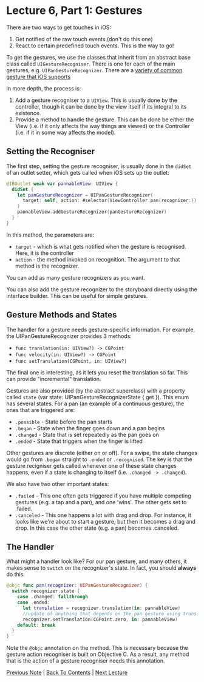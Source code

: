 # Lecture 6, Part 1: Gestures

There are two ways to get touches in iOS:
1. Get notified of the raw touch events (don't do this one)
2. React to certain predefined touch events. This is the way to go!

To get the gestures, we use the classes that inherit from an abstract base class called `UIGestureRecogniser`. There is one for each of the main gestures, e.g. `UIPanGestureRecognizer`. There are a [variety of common gesture that iOS supports](https://developer.apple.com/ios/human-interface-guidelines/user-interaction/gestures/)

In more depth, the process is:
1. Add a gesture recogniser to a `UIView`. This is usually done by the controller, though it can be done by the view itself if its integral to its existence.
2. Provide a method to handle the gesture. This can be done be either the View (i.e. if it only affects the way things are viewed) or the Controller (i.e. if it in some way affects the model).

## Setting the Recogniser

The first step, setting the gesture recogniser, is usually done in the `didSet` of an outlet setter, which gets called when iOS sets up the outlet:

```Swift
@IBOutlet weak var pannableView: UIView {
  didSet {
    let panGestureRecognizer = UIPanGestureRecognizer(
      target: self, action: #selector(ViewController.pan(recognizer:))
    )
    pannableView.addGestureRecognizer(panGestureRecognizer)
  }
}
```

In this method, the parameters are:
* `target` - which is what gets notified when the gesture is recognised. Here, it is the controller
* `action` - the method invoked on recognition.  The argument to that method is the recognizer.

You can add as many gesture recognizers as you want.

You can also add the gesture recognizer to the storyboard directly using the interface builder. This can be useful for simple gestures.

## Gesture Methods and States

The handler for a gesture needs gesture-specific information. For example, the UIPanGestureRecognizer provides 3 methods:

* `func translation(in: UIView?) -> CGPoint`
* `func velocity(in: UIView?) -> CGPoint`
* `func setTranslation(CGPoint, in: UIView?)`

The final one is interesting, as it lets you reset the translation so far. This can provide "incremental" translation.

Gestures are also provided (by the abstract superclass) with a property called `state` (var state: UIPanGestureRecognizerState { get }). This enum has several states. For a pan (an example of a continuous gesture), the ones that are triggered are:
* `.possible` - State before the pan starts
* `.began` - State when the finger goes down and a pan begins
* `.changed` - State that is set repeatedly as the pan goes on
* `.ended` - State that triggers when the finger is lifted

Other gestures are discrete (either on or off). For a swipe, the state changes would go from `.began` straight to `.ended` or `.recognised`. The key is that the gesture recigniser gets called whenever one of these state changes happens, even if a state is changing to itself (i.e. `.changed -> .changed`).

We also have two other important states:
* `.failed` - This one often gets triggered if you have multiple competing gestures (e.g. a tap and a pan), and one 'wins'. The other gets set to .failed.
* `.canceled` - This one happens a lot with drag and drop. For instance, it looks like we're about to start a gesture, but then it becomes a drag and drop. In this case the other state (e.g. a pan) becomes .canceled.

## The Handler

What might a handler look like? For our pan gesture, and many others, it makes sense to `switch` on the recognizer's state. In fact, you should **always** do this:

```Swift
@objc func pan(recognizer: UIPanGestureRecognizer) {
  switch recognizer.state {
    case .changed: fallthrough
    case .ended:
      let translation = recognizer.translation(in: pannableView)
      //update of anything that depends on the pan gesture using translation.x and .y
      recognizer.setTranslation(CGPoint.zero, in: pannableView)
    default: break
  }
}
```

Note the `@objc` annotation on the method. This is necessary because the gesture action recogniser is built on Objective C. As a result, any method that is the action of a gesture recogniser needs this annotation.

[Previous Note](../Lecture%206%20-%20Multitouch/Part%200%20-%20Intro.md) | [Back To Contents](https://github.com/Firanus/stanford-iOS-lecture-notes) | [Next Lecture](../Lecture%207%20-%20Multiple%20MVCs%20Timer%20and%20Animation/Part%200%20-%20Intro.md)
